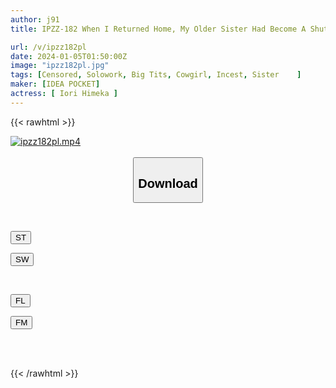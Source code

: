 ```yaml
---
author: j91
title: IPZZ-182 When I Returned Home, My Older Sister Had Become A Shut-in And A Mourning Woman, Himeka Iori.

url: /v/ipzz182pl
date: 2024-01-05T01:50:00Z
image: "ipzz182pl.jpg"
tags: [Censored, Solowork, Big Tits, Cowgirl, Incest, Sister	]
maker: [IDEA POCKET]
actress: [ Iori Himeka ]
---
```



{{< rawhtml >}}

<div class="video" data-videoid="PjRlLalWaPt0mj7">
    <a href="javascript:;">
        <img src="/v/ipzz182pl/ipzz182pl.jpg" width="WIDTH" height="HEIGHT" alt="ipzz182pl.mp4" loading="lazy">
    </a>
</div>

<script type="text/javascript" src="https://j91.asia/asset/on-demand-st.js"></script>

<br>
  <link rel="stylesheet" href="https://j91.asia/asset/bs5.css">
  
  <center>
  <button class="btn btn-primary" type="button" data-bs-toggle="collapse" data-bs-target=".multi-collapse" aria-expanded="false" aria-controls="multiCollapseExample1 multiCollapseExample2"><h2>Download</h2></button></center>
</p>
<div class="row">
  <div class="col">
    <div class="collapse multi-collapse" id="multiCollapseExample1">
      <div class="card card-body">
	      	      <br>
<div class="buttons">  
<p><a href="https://streamtape.to/v/PjRlLalWaPt0mj7" target="_blank"><button class="btn-hover color-3"><i class="fa fa-download"></i> ST</button></a></p>
<p><a href="https://flaswish.com/mxqox7q69lzm" target="_blank"><button class="btn-hover color-2"><i class="fa fa-download"></i> SW</button></a></p></div>
    </div>
  </div>
</div>
  <div class="col">
    <div class="collapse multi-collapse" id="multiCollapseExample2">
      <div class="card card-body">
	      <br>
<div class="buttons">
<p><a href="https://filelions.site/f/t3aygyzoermq" target="_blank"><button class="btn-hover color-9"><i class="fa fa-download"></i> FL</button></a></p>
<p><a href="https://filemoon.sx/d/jocw8ppfuhqs" target="_blank"><button class="btn-hover color-8"><i class="fa fa-download"></i> FM</button></a></p></div>
<br><br>
      </div>
    </div>
  </div>
</div>

{{< /rawhtml >}}